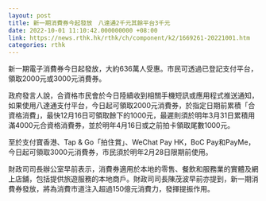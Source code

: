 ```yaml
---
layout: post
title: 新一期消費券今起發放　八達通2千元其餘平台3千元　
date: 2022-10-01 11:10:42.000000000 +08:00
link: https://news.rthk.hk/rthk/ch/component/k2/1669261-20221001.htm
categories: rthk
---
```


新一期電子消費券今日起發放，大約636萬人受惠。市民可透過已登記支付平台，領取2000元或3000元消費券。

政府發言人說，合資格市民會於今日陸續收到相關手機短訊或應用程式推送通知，如果使用八達通支付平台，今日起可領取2000元消費券，於指定日期前累積「合資格消費」，最快12月16日可領取餘下的1000元，最遲則須於明年3月31日累積用滿4000元合資格消費券，並於明年4月16日或之前拍卡領取尾數1000元。

至於支付寶香港、Tap & Go「拍住賞」、WeChat Pay HK，BoC Pay和PayMe，今日起可領取3000元消費券，市民須於明年2月28日限期前使用。

財政司司長辦公室早前表示，消費券適用於本地的零售、餐飲和服務業的實體及網上店舖，包括提供旅遊服務的本地商戶。財政司司長陳茂波早前亦提到，新一期消費券發放，將為消費市道注入超過150億元消費力，發揮提振作用。

